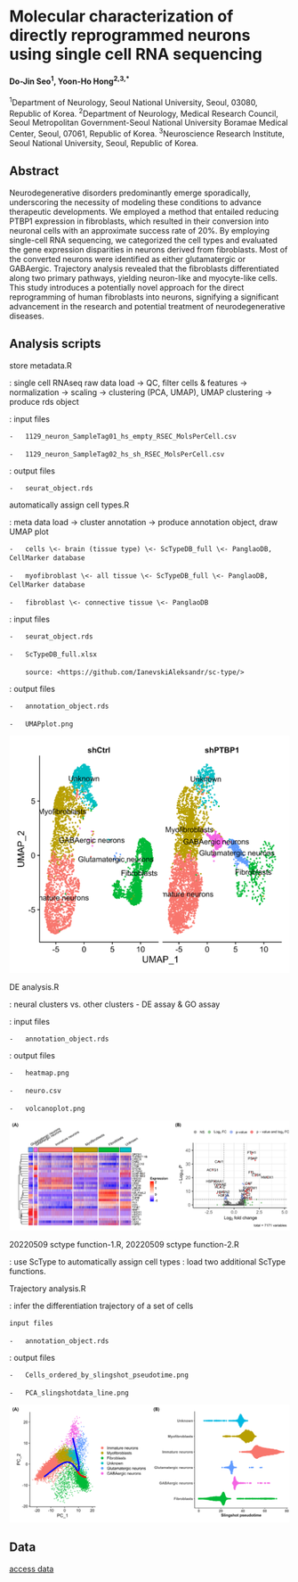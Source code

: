 # Molecular characterization of directly reprogrammed neurons using single cell RNA sequencing

#### Do-Jin Seo<sup>1</sup>, Yoon-Ho Hong<sup>2,3,\*</sup>

<sup>1</sup>Department of Neurology, Seoul National University, Seoul, 03080, Republic of Korea. <sup>2</sup>Department of Neurology, Medical Research Council, Seoul Metropolitan Government-Seoul National University Boramae Medical Center, Seoul, 07061, Republic of Korea. <sup>3</sup>Neuroscience Research Institute, Seoul National University, Seoul, Republic of Korea.

## Abstract

Neurodegenerative disorders predominantly emerge sporadically, underscoring the necessity of modeling these conditions to advance therapeutic developments. We employed a method that entailed reducing PTBP1 expression in fibroblasts, which resulted in their conversion into neuronal cells with an approximate success rate of 20%. By employing single-cell RNA sequencing, we categorized the cell types and evaluated the gene expression disparities in neurons derived from fibroblasts. Most of the converted neurons were identified as either glutamatergic or GABAergic. Trajectory analysis revealed that the fibroblasts differentiated along two primary pathways, yielding neuron-like and myocyte-like cells. This study introduces a potentially novel approach for the direct reprogramming of human fibroblasts into neurons, signifying a significant advancement in the research and potential treatment of neurodegenerative diseases.

## Analysis scripts

store metadata.R

:   single cell RNAseq raw data load -\> QC, filter cells & features -\> normalization -\> scaling -\> clustering (PCA, UMAP), UMAP clustering -\> produce rds object

:   input files

    -   1129_neuron_SampleTag01_hs_empty_RSEC_MolsPerCell.csv

    -   1129_neuron_SampleTag02_hs_sh_RSEC_MolsPerCell.csv

:   output files

    -   seurat_object.rds

automatically assign cell types.R

:   meta data load -\> cluster annotation -\> produce annotation object, draw UMAP plot

    -   cells \<- brain (tissue type) \<- ScTypeDB_full \<- PanglaoDB, CellMarker database

    -   myofibroblast \<- all tissue \<- ScTypeDB_full \<- PanglaoDB, CellMarker database

    -   fibroblast \<- connective tissue \<- PanglaoDB

:   input files

    -   seurat_object.rds

    -   ScTypeDB_full.xlsx

        source: <https://github.com/IanevskiAleksandr/sc-type/>

:   output files

    -   annotation_object.rds

    -   UMAPplot.png

![UMAP visualization of single-cell RNA-seq data from shPTBP1 vs. control shRNA-treated fibroblasts (shPTBP1 vs shCtrl).](plots/UMAPplot.png)

DE analysis.R

:   neural clusters vs. other clusters - DE assay & GO assay

:   input files

    -   annotation_object.rds

:   output files

    -   heatmap.png

    -   neuro.csv

    -   volcanoplot.png

![(A) Heatmap depicting the expression levels of marker genes across different cell types identified by scRNA-seq. (B) Volcano plot visualizing differentially expressed genes (DEGs) between neuronal and non-neuronal cell populations.](plots/figure3.png)

20220509 sctype function-1.R, 20220509 sctype function-2.R

:   use ScType to automatically assign cell types : load two additional ScType functions.

Trajectory analysis.R

:   infer the differentiation trajectory of a set of cells

    input files

    -   annotation_object.rds

:   output files

    -   Cells_ordered_by_slingshot_pseudotime.png

    -   PCA_slingshotdata_line.png

![(A) Slingshot analysis visualization. Smooth curves represent inferred differentiation trajectories for cells differentiating towards neuronal and myofibroblast lineages. (B) Visualization of single cells positioned along their inferred differentiation trajectories using Slingshot pseudotime.](plots/figure4.png)

## Data

[access data](https://drive.google.com/drive/folders/11PFSiti3EtbPt2UwwIpIlMXDQNfXhRNq)

